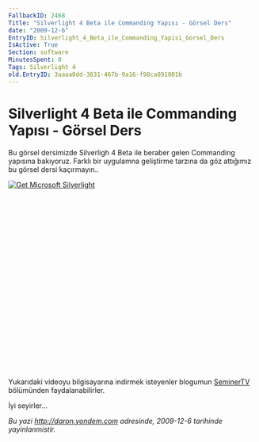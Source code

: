 ```yaml
---
FallbackID: 2468
Title: "Silverlight 4 Beta ile Commanding Yapısı - Görsel Ders"
date: "2009-12-6"
EntryID: Silverlight_4_Beta_ile_Commanding_Yapisi_Gorsel_Ders
IsActive: True
Section: software
MinutesSpent: 0
Tags: Silverlight 4
old.EntryID: 3aaaa0dd-3631-467b-9a16-f98ca891801b
---
```

# Silverlight 4 Beta ile Commanding Yapısı - Görsel Ders
Bu görsel dersimizde Silverligh 4 Beta ile beraber gelen Commanding
yapısına bakıyoruz. Farklı bir uygulamna geliştirme tarzına da göz
attığımız bu görsel dersi kaçırmayın..

<div style="width:512px;height:384px;">

[![Get Microsoft
Silverlight](http://go2.microsoft.com/fwlink/?LinkId=108181)](http://go2.microsoft.com/fwlink/?LinkID=124807)

</div>

Yukarıdaki videoyu bilgisayarına indirmek isteyenler blogumun
[SeminerTV](http://daron.yondem.com/tr/formatpage.aspx?path=seminertv.format.html#GorselDersler)
bölümünden faydalanabilirler.

İyi seyirler...



*Bu yazi http://daron.yondem.com adresinde, 2009-12-6 tarihinde yayinlanmistir.*
